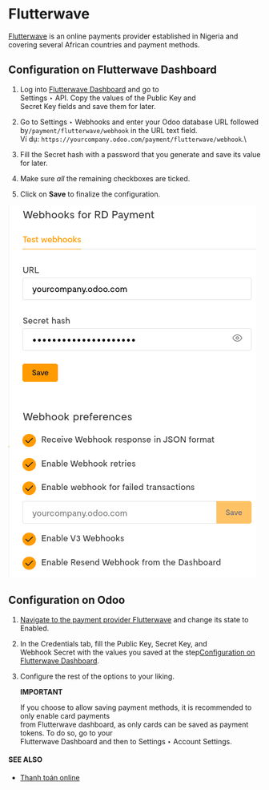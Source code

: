 # Flutterwave

[Flutterwave](https://flutterwave.com/) is an online payments provider established in Nigeria and\
covering several African countries and payment methods.

## Configuration on Flutterwave Dashboard

1. Log into [Flutterwave Dashboard](https://dashboard.flutterwave.com/) and go to\
   Settings ‣ API. Copy the values of the Public Key and\
   Secret Key fields and save them for later.
2. Go to Settings ‣ Webhooks and enter your Odoo database URL followed by`/payment/flutterwave/webhook` in the URL text field.\
   Ví dụ: `https://yourcompany.odoo.com/payment/flutterwave/webhook`.\

3. Fill the Secret hash with a password that you generate and save its value for later.
4. Make sure _all_ the remaining checkboxes are ticked.
5. Click on **Save** to finalize the configuration.

![Cài đặt Flutterwave](../../../.gitbook/assets/flutterwave-settings.png)

## Configuration on Odoo

1. [Navigate to the payment provider Flutterwave](../payment_providers.md#payment-providers-add-new) and change its
   state to Enabled.
2. In the Credentials tab, fill the Public Key, Secret Key, and\
   Webhook Secret with the values you saved at the step[Configuration on Flutterwave Dashboard](flutterwave.md#payment-providers-flutterwave-configure-dashboard).
3.  Configure the rest of the options to your liking.

    **IMPORTANT**

    If you choose to allow saving payment methods, it is recommended to only enable card payments\
    from Flutterwave dashboard, as only cards can be saved as payment tokens. To do so, go to your\
    Flutterwave Dashboard and then to Settings ‣ Account Settings.

#### SEE ALSO
- [Thanh toán online](../payment_providers.md)
